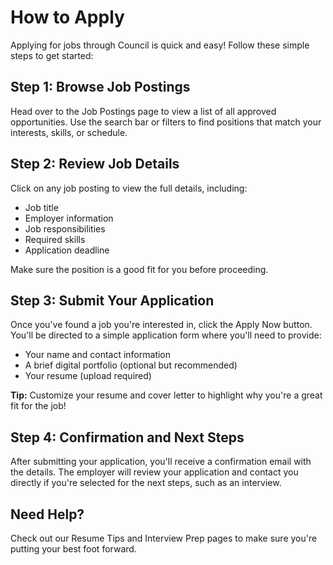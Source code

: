 # How to Apply

Applying for jobs through Council is quick and easy! Follow these simple steps to get started:

## Step 1: Browse Job Postings
Head over to the Job Postings page to view a list of all approved opportunities. Use the search bar or filters to find positions that match your interests, skills, or schedule.

## Step 2: Review Job Details
Click on any job posting to view the full details, including:
- Job title
- Employer information
- Job responsibilities
- Required skills
- Application deadline

Make sure the position is a good fit for you before proceeding.

## Step 3: Submit Your Application
Once you've found a job you're interested in, click the Apply Now button. You'll be directed to a simple application form where you'll need to provide:
- Your name and contact information
- A brief digital portfolio (optional but recommended)
- Your resume (upload required)

**Tip:** Customize your resume and cover letter to highlight why you're a great fit for the job!

## Step 4: Confirmation and Next Steps
After submitting your application, you'll receive a confirmation email with the details. The employer will review your application and contact you directly if you're selected for the next steps, such as an interview.

## Need Help?
Check out our Resume Tips and Interview Prep pages to make sure you're putting your best foot forward. 